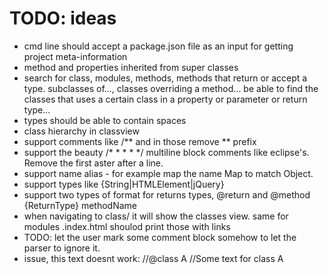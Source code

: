 
# TODO: ideas

 * cmd line should accept a package.json file as an input for getting project meta-information
 * method and properties inherited from super classes
 * search for class, modules, methods, methods that return or accept a type. subclasses of..., classes overriding a method... be able to find the classes that uses a certain class in a property or parameter or return type...
 * types should be able to contain spaces
 * class hierarchy in classview
 * support comments like /** and in those remove ** prefix
 * support the beauty /* * * * */ multiline block comments like eclipse's. Remove the first aster after a line.
 * support name alias - for example map the name Map to match Object.
 * support types like {String|HTMLElement|jQuery}
 * support two types of format for returns types, @return and @method {ReturnType} methodName
 * when navigating to class/ it will show the classes view. same for modules .index.html shoulod print those with links
 * TODO: let the user mark some comment block somehow to let the parser to ignore it.
 * issue, this text doesnt work:
 //@class A
 //Some text for class A
